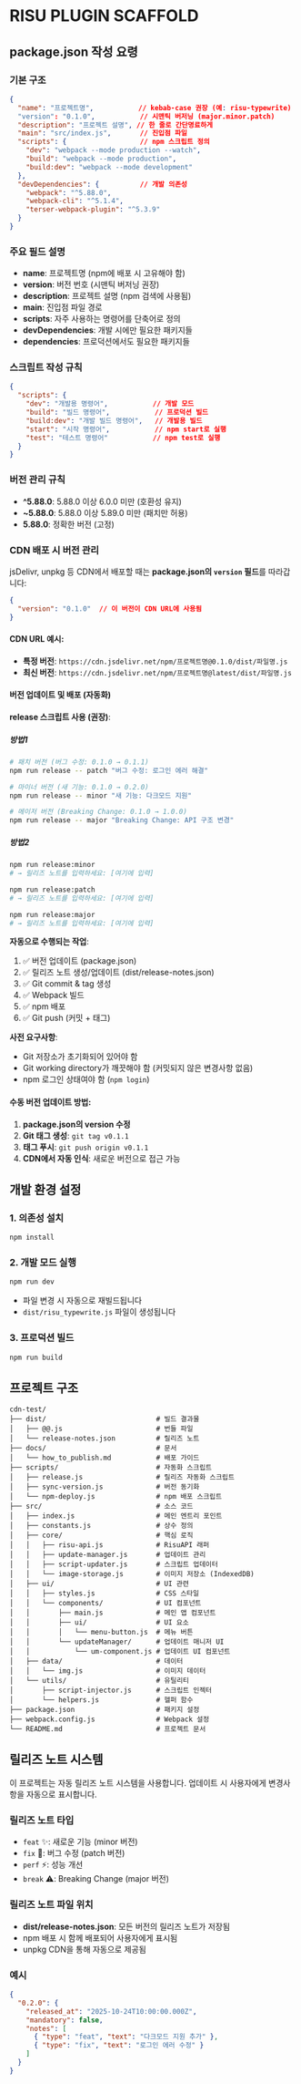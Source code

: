 # RISU PLUGIN SCAFFOLD

## package.json 작성 요령

### 기본 구조
```json
{
  "name": "프로젝트명",           // kebab-case 권장 (예: risu-typewrite)
  "version": "0.1.0",           // 시맨틱 버저닝 (major.minor.patch)
  "description": "프로젝트 설명", // 한 줄로 간단명료하게
  "main": "src/index.js",       // 진입점 파일
  "scripts": {                  // npm 스크립트 정의
    "dev": "webpack --mode production --watch",
    "build": "webpack --mode production",
    "build:dev": "webpack --mode development"
  },
  "devDependencies": {          // 개발 의존성
    "webpack": "^5.88.0",
    "webpack-cli": "^5.1.4",
    "terser-webpack-plugin": "^5.3.9"
  }
}
```

### 주요 필드 설명
- **name**: 프로젝트명 (npm에 배포 시 고유해야 함)
- **version**: 버전 번호 (시맨틱 버저닝 권장)
- **description**: 프로젝트 설명 (npm 검색에 사용됨)
- **main**: 진입점 파일 경로
- **scripts**: 자주 사용하는 명령어를 단축어로 정의
- **devDependencies**: 개발 시에만 필요한 패키지들
- **dependencies**: 프로덕션에서도 필요한 패키지들

### 스크립트 작성 규칙
```json
{
  "scripts": {
    "dev": "개발용 명령어",           // 개발 모드
    "build": "빌드 명령어",           // 프로덕션 빌드
    "build:dev": "개발 빌드 명령어",   // 개발용 빌드
    "start": "시작 명령어",           // npm start로 실행
    "test": "테스트 명령어"           // npm test로 실행
  }
}
```

### 버전 관리 규칙
- **^5.88.0**: 5.88.0 이상 6.0.0 미만 (호환성 유지)
- **~5.88.0**: 5.88.0 이상 5.89.0 미만 (패치만 허용)
- **5.88.0**: 정확한 버전 (고정)

### CDN 배포 시 버전 관리
jsDelivr, unpkg 등 CDN에서 배포할 때는 **package.json의 `version` 필드**를 따라갑니다:

```json
{
  "version": "0.1.0"  // 이 버전이 CDN URL에 사용됨
}
```

#### CDN URL 예시:
- **특정 버전**: `https://cdn.jsdelivr.net/npm/프로젝트명@0.1.0/dist/파일명.js`
- **최신 버전**: `https://cdn.jsdelivr.net/npm/프로젝트명@latest/dist/파일명.js`

#### 버전 업데이트 및 배포 (자동화)

**release 스크립트 사용 (권장)**:

##### 방법1 
```bash
# 패치 버전 (버그 수정: 0.1.0 → 0.1.1)
npm run release -- patch "버그 수정: 로그인 에러 해결"

# 마이너 버전 (새 기능: 0.1.0 → 0.2.0)
npm run release -- minor "새 기능: 다크모드 지원"

# 메이저 버전 (Breaking Change: 0.1.0 → 1.0.0)
npm run release -- major "Breaking Change: API 구조 변경"
```

##### 방법2
```bash
npm run release:minor
# → 릴리즈 노트를 입력하세요: [여기에 입력]

npm run release:patch
# → 릴리즈 노트를 입력하세요: [여기에 입력]

npm run release:major
# → 릴리즈 노트를 입력하세요: [여기에 입력]
```

**자동으로 수행되는 작업**:
1. ✅ 버전 업데이트 (package.json)
2. ✅ 릴리즈 노트 생성/업데이트 (dist/release-notes.json)
3. ✅ Git commit & tag 생성
4. ✅ Webpack 빌드
5. ✅ npm 배포
6. ✅ Git push (커밋 + 태그)

**사전 요구사항**:
- Git 저장소가 초기화되어 있어야 함
- Git working directory가 깨끗해야 함 (커밋되지 않은 변경사항 없음)
- npm 로그인 상태여야 함 (`npm login`)

#### 수동 버전 업데이트 방법:
1. **package.json의 version 수정**
2. **Git 태그 생성**: `git tag v0.1.1`
3. **태그 푸시**: `git push origin v0.1.1`
4. **CDN에서 자동 인식**: 새로운 버전으로 접근 가능

## 개발 환경 설정

### 1. 의존성 설치
```bash
npm install
```

### 2. 개발 모드 실행
```bash
npm run dev
```
- 파일 변경 시 자동으로 재빌드됩니다
- `dist/risu_typewrite.js` 파일이 생성됩니다

### 3. 프로덕션 빌드
```bash
npm run build
```

## 프로젝트 구조

```
cdn-test/
├── dist/                           # 빌드 결과물
│   ├── @@.js                       # 번들 파일
│   └── release-notes.json          # 릴리즈 노트
├── docs/                           # 문서
│   └── how_to_publish.md           # 배포 가이드
├── scripts/                        # 자동화 스크립트
│   ├── release.js                  # 릴리즈 자동화 스크립트
│   ├── sync-version.js             # 버전 동기화
│   └── npm-deploy.js               # npm 배포 스크립트
├── src/                            # 소스 코드
│   ├── index.js                    # 메인 엔트리 포인트
│   ├── constants.js                # 상수 정의
│   ├── core/                       # 핵심 로직
│   │   ├── risu-api.js             # RisuAPI 래퍼
│   │   ├── update-manager.js       # 업데이트 관리
│   │   ├── script-updater.js       # 스크립트 업데이터
│   │   └── image-storage.js        # 이미지 저장소 (IndexedDB)
│   ├── ui/                         # UI 관련
│   │   ├── styles.js               # CSS 스타일
│   │   └── components/             # UI 컴포넌트
│   │       ├── main.js             # 메인 앱 컴포넌트
│   │       ├── ui/                 # UI 요소
│   │       │   └── menu-button.js  # 메뉴 버튼
│   │       └── updateManager/      # 업데이트 매니저 UI
│   │           └── um-component.js # 업데이트 UI 컴포넌트
│   ├── data/                       # 데이터
│   │   └── img.js                  # 이미지 데이터
│   └── utils/                      # 유틸리티
│       ├── script-injector.js      # 스크립트 인젝터
│       └── helpers.js              # 헬퍼 함수
├── package.json                    # 패키지 설정
├── webpack.config.js               # Webpack 설정
└── README.md                       # 프로젝트 문서
```

## 릴리즈 노트 시스템

이 프로젝트는 자동 릴리즈 노트 시스템을 사용합니다. 업데이트 시 사용자에게 변경사항을 자동으로 표시합니다.

### 릴리즈 노트 타입
- `feat` ✨: 새로운 기능 (minor 버전)
- `fix` 🔧: 버그 수정 (patch 버전)
- `perf` ⚡: 성능 개선
- `break` ⚠️: Breaking Change (major 버전)

### 릴리즈 노트 파일 위치
- **dist/release-notes.json**: 모든 버전의 릴리즈 노트가 저장됨
- npm 배포 시 함께 배포되어 사용자에게 표시됨
- unpkg CDN을 통해 자동으로 제공됨

### 예시
```json
{
  "0.2.0": {
    "released_at": "2025-10-24T10:00:00.000Z",
    "mandatory": false,
    "notes": [
      { "type": "feat", "text": "다크모드 지원 추가" },
      { "type": "fix", "text": "로그인 에러 수정" }
    ]
  }
}
```

